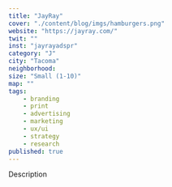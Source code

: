 ```yaml
---
title: "JayRay"
cover: "./content/blog/imgs/hamburgers.png"
website: "https://jayray.com/"
twit: ""
inst: "jayrayadspr"
category: "J"
city: "Tacoma"
neighborhood:
size: "Small (1-10)"
map: ""
tags:
    - branding
    - print
    - advertising
    - marketing
    - ux/ui
    - strategy
    - research
published: true
---
```


Description
